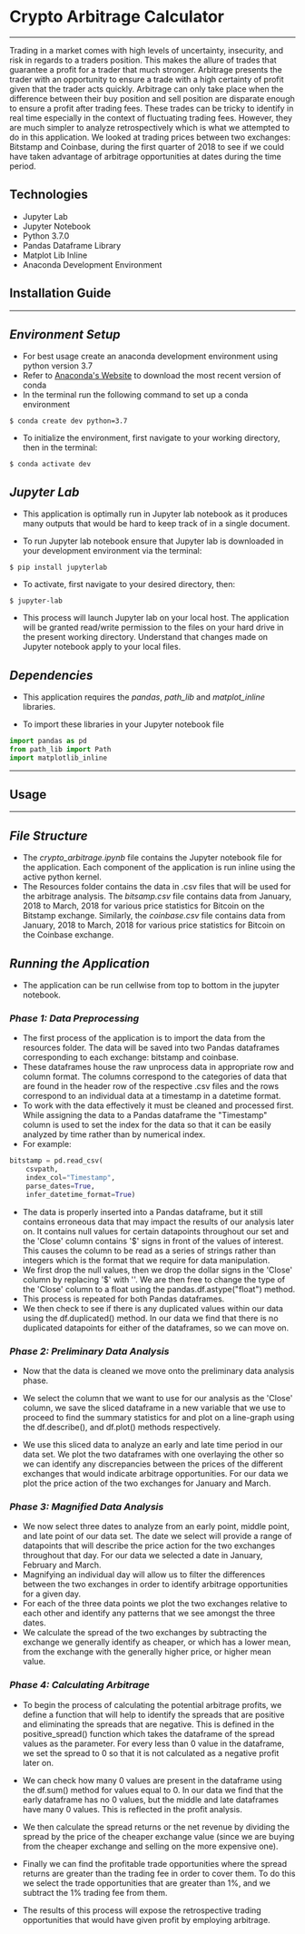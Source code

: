# Crypto Arbitrage Calculator
---
Trading in a market comes with high levels of uncertainty, insecurity, and risk in regards to a traders position. This makes the allure of trades that guarantee a profit for a trader that much stronger. Arbitrage presents the trader with an opportunity to ensure a trade with a high certainty of profit given that the trader acts quickly. Arbitrage can only take place when the difference between their buy position and sell position are disparate enough to ensure a profit after trading fees. These trades can be tricky to identify in real time especially in the context of fluctuating trading fees. However, they are much simpler to analyze retrospectively which is what we attempted to do in this application. We looked at trading prices between two exchanges: Bitstamp and Coinbase, during the first quarter of 2018 to see if we could have taken advantage of arbitrage opportunities at dates during the time period. 

## Technologies
* Jupyter Lab
* Jupyter Notebook
* Python 3.7.0
* Pandas Dataframe Library
* Matplot Lib Inline
* Anaconda Development Environment

## Installation Guide

___

## *Environment Setup*

* For best usage create an anaconda development environment using python version 3.7
* Refer to [Anaconda's Website](https://www.anaconda.com/) to download the most recent version of conda
* In the terminal run the following command to set up a conda environment 
```terminal
$ conda create dev python=3.7
```
* To initialize the environment, first navigate to your working directory, then in the terminal:
```terminal
$ conda activate dev
```
## *Jupyter Lab*

* This application is optimally run in Jupyter lab notebook as it produces many outputs that would be hard to keep track of in a single document. 

* To run Jupyter lab notebook ensure that Jupyter lab is downloaded in your development environment via the terminal:

```terminal
$ pip install jupyterlab
```
* To activate, first navigate to your desired directory, then:
```terminal
$ jupyter-lab
```
* This process will launch Jupyter lab on your local host. The application will be granted read/write permission to the files on your hard drive in the present working directory. Understand that changes made on Jupyter notebook apply to your local files. 

## *Dependencies*

* This application requires the *pandas*, *path_lib* and *matplot_inline* libraries.

* To import these libraries in your Jupyter notebook file

```python
import pandas as pd
from path_lib import Path
import matplotlib_inline
```

---
## Usage 
___
## *File Structure*
* The *crypto_arbitrage.ipynb* file contains the Jupyter notebook file for the application. Each component of the application is run inline using the active python kernel.
* The Resources folder contains the data in .csv files that will be used for the arbitrage analysis. The *bitsamp.csv* file contains data from January, 2018 to March, 2018 for various price statistics for Bitcoin on the Bitstamp exchange. Similarly, the *coinbase.csv* file contains data from January, 2018 to March, 2018 for various price statistics for Bitcoin on the Coinbase exchange.

## *Running the Application*
* The application can be run cellwise from top to bottom in the jupyter notebook. 
### *Phase 1: Data Preprocessing*
* The first process of the application is to import the data from the resources folder. The data will be saved into two Pandas dataframes corresponding to each exchange: bitstamp and coinbase.
* These dataframes house the raw unprocess data in appropriate row and column format. The columns correspond to the categories of data that are found in the header row of the respective .csv files and the rows correspond to an individual data at a timestamp in a datetime format. 
* To work with the data effectively it must be cleaned and processed first. While assigning the data to a Pandas dataframe the "Timestamp" column is used to set the index for the data so that it can be easily analyzed by time rather than by numerical index. 
* For example:
```python
bitstamp = pd.read_csv(
    csvpath,
    index_col="Timestamp",
    parse_dates=True,
    infer_datetime_format=True)
```
* The data is properly inserted into a Pandas dataframe, but it still contains erroneous data that may impact the results of our analysis later on. It contains null values for certain datapoints throughout our set and the 'Close' column contains '$' signs in front of the values of interest. This causes the column to be read as a series of strings rather than integers which is the format that we require for data manipulation. 
* We first drop the null values, then we drop the dollar signs in the 'Close' column by replacing '$' with ''. We are then free to change the type of the 'Close' column to a float using the pandas.df.astype("float") method. 
* This process is repeated for both Pandas dataframes.
* We then check to see if there is any duplicated values within our data using the df.duplicated() method. In our data we find that there is no duplicated datapoints for either of the dataframes, so we can move on. 

### *Phase 2: Preliminary Data Analysis*
* Now that the data is cleaned we move onto the preliminary data analysis phase. 

* We select the column that we want to use for our analysis as the 'Close' column, we save the sliced dataframe in a new variable that we use to proceed to find the summary statistics for and plot on a line-graph using the df.describe(), and df.plot() methods respectively.
* We use this sliced data to analyze an early and late time period in our data set. We plot the two dataframes with one overlaying the other so we can identify any discrepancies between the prices of the different exchanges that would indicate arbitrage opportunities. For our data we plot the price action of the two exchanges for January and March. 

### *Phase 3: Magnified Data Analysis*
* We now select three dates to analyze from an early point, middle point, and late point of our data set. The date we select will provide a range of datapoints that will describe the price action for the two exchanges throughout that day. For our data we selected a date in January, February and March. 
* Magnifying an individual day will allow us to filter the differences between the two exchanges in order to identify arbitrage opportunities for a given day. 
* For each of the three data points we plot the two exchanges relative to each other and identify any patterns that we see amongst the three dates.
* We calculate the spread of the two exchanges by subtracting the exchange we generally identify as cheaper, or which has a lower mean, from the exchange with the generally higher price, or higher mean value. 

### *Phase 4: Calculating Arbitrage*
* To begin the process of calculating the potential arbitrage profits, we define a function that will help to identify the spreads that are positive and eliminating the spreads that are negative. This is defined in the positive_spread() function which takes the dataframe of the spread values as the parameter. For every less than 0 value in the dataframe, we set the spread to 0 so that it is not calculated as a negative profit later on. 
* We can check how many 0 values are present in the dataframe using the df.sum() method for values equal to 0. In our data we find that the early dataframe has no 0 values, but the middle and late dataframes have many 0 values. This is reflected in the profit analysis.

* We then calculate the spread returns or the net revenue by dividing the spread by the price of the cheaper exchange value (since we are buying from the cheaper exchange and selling on the more expensive one).

* Finally we can find the profitable trade opportunities where the spread returns are greater than the trading fee in order to cover them. To do this we select the trade opportunities that are greater than 1%, and we subtract the 1% trading fee from them. 

* The results of this process will expose the retrospective trading opportunities that would have given profit by employing arbitrage. 